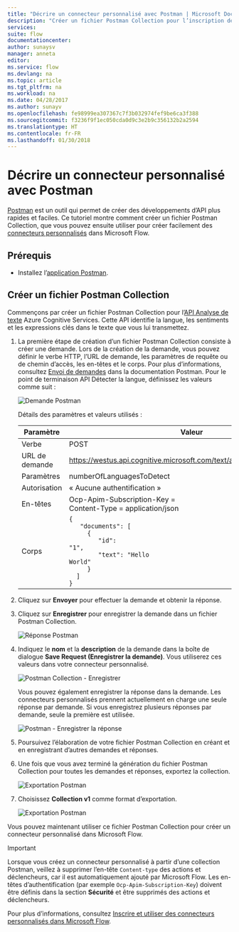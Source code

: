```yaml
---
title: "Décrire un connecteur personnalisé avec Postman | Microsoft Docs"
description: "Créer un fichier Postman Collection pour l’inscription des connecteurs personnalisés"
services: 
suite: flow
documentationcenter: 
author: sunaysv
manager: anneta
editor: 
ms.service: flow
ms.devlang: na
ms.topic: article
ms.tgt_pltfrm: na
ms.workload: na
ms.date: 04/28/2017
ms.author: sunayv
ms.openlocfilehash: fe98999ea307367c7f3b032974fef9be6ca3f388
ms.sourcegitcommit: f3236f9f1ec050cda0d9c3e2b9c356132b2a2594
ms.translationtype: HT
ms.contentlocale: fr-FR
ms.lasthandoff: 01/30/2018
---
```

# <a name="describe-a-custom-connector-with-postman"></a>Décrire un connecteur personnalisé avec Postman
[Postman](https://www.getpostman.com/) est un outil qui permet de créer des développements d’API plus rapides et faciles. Ce tutoriel montre comment créer un fichier Postman Collection, que vous pouvez ensuite utiliser pour créer facilement des [connecteurs personnalisés](register-custom-api.md) dans Microsoft Flow.

## <a name="prerequisites"></a>Prérequis
* Installez l’[application Postman](https://www.getpostman.com/apps).

## <a name="create-a-postman-collection"></a>Créer un fichier Postman Collection
Commençons par créer un fichier Postman Collection pour l’[API Analyse de texte](https://www.microsoft.com/cognitive-services/text-analytics-api) Azure Cognitive Services. Cette API identifie la langue, les sentiments et les expressions clés dans le texte que vous lui transmettez.

1. La première étape de création d’un fichier Postman Collection consiste à créer une demande. Lors de la création de la demande, vous pouvez définir le verbe HTTP, l’URL de demande, les paramètres de requête ou de chemin d’accès, les en-têtes et le corps. Pour plus d’informations, consultez [Envoi de demandes](https://www.getpostman.com/docs/requests) dans la documentation Postman. Pour le point de terminaison API Détecter la langue, définissez les valeurs comme suit :
   
    ![Demande Postman](./media/postman-collection/request.png)
   
    Détails des paramètres et valeurs utilisés :
   
   | Paramètre | Valeur |
   | --- | --- |
   | Verbe |POST |
   | URL de demande |https://westus.api.cognitive.microsoft.com/text/analytics/v2.0/languages |
   | Paramètres |numberOfLanguagesToDetect |
   | Autorisation |« Aucune authentification » |
   | En-têtes |Ocp-Apim-Subscription-Key = <your subscription key> <br/>Content-Type = application/json |
   | Corps |<code>{<br/>&nbsp;&nbsp;&nbsp;"documents": [<br/>&nbsp;&nbsp;&nbsp;&nbsp;&nbsp;{<br/>&nbsp;&nbsp;&nbsp;&nbsp;&nbsp;&nbsp;&nbsp;&nbsp;"id": "1",<br/>&nbsp;&nbsp;&nbsp;&nbsp;&nbsp;&nbsp;&nbsp;&nbsp;"text": "Hello World"<br/>&nbsp;&nbsp;&nbsp;&nbsp;&nbsp;}<br/>&nbsp;&nbsp;]<br/>}<code> |
2. Cliquez sur **Envoyer** pour effectuer la demande et obtenir la réponse.
3. Cliquez sur **Enregistrer** pour enregistrer la demande dans un fichier Postman Collection.
   
    ![Réponse Postman](./media/postman-collection/request-response-save.png)
4. Indiquez le **nom** et la **description** de la demande dans la boîte de dialogue **Save Request (Enregistrer la demande)**. Vous utiliserez ces valeurs dans votre connecteur personnalisé.
   
    ![Postman Collection - Enregistrer](./media/postman-collection/save-request-note.png)
   
    Vous pouvez également enregistrer la réponse dans la demande. Les connecteurs personnalisés prennent actuellement en charge une seule réponse par demande. Si vous enregistrez plusieurs réponses par demande, seule la première est utilisée.
   
    ![Postman - Enregistrer la réponse](./media/postman-collection/save-response.png)
5. Poursuivez l’élaboration de votre fichier Postman Collection en créant et en enregistrant d’autres demandes et réponses.
6. Une fois que vous avez terminé la génération du fichier Postman Collection pour toutes les demandes et réponses, exportez la collection.
   
    ![Exportation Postman](./media/postman-collection/export.png)
7. Choisissez **Collection v1** comme format d’exportation.
   
    ![Exportation Postman](./media/postman-collection/export2.png)

Vous pouvez maintenant utiliser ce fichier Postman Collection pour créer un connecteur personnalisé dans Microsoft Flow.

> [!IMPORTANT]
> Lorsque vous créez un connecteur personnalisé à partir d’une collection Postman, veillez à supprimer l’en-tête `Content-type` des actions et déclencheurs, car il est automatiquement ajouté par Microsoft Flow. Les en-têtes d’authentification (par exemple `Ocp-Apim-Subscription-Key`) doivent être définis dans la section **Sécurité** et être supprimés des actions et déclencheurs. 
> 
> 

Pour plus d’informations, consultez [Inscrire et utiliser des connecteurs personnalisés dans Microsoft Flow](register-custom-api.md).

